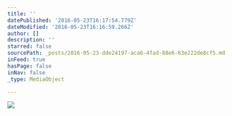 ```yaml
---
title: ''
datePublished: '2016-05-23T16:17:54.779Z'
dateModified: '2016-05-23T16:16:59.266Z'
author: []
description: ''
starred: false
sourcePath: _posts/2016-05-23-dde24197-aca6-4fad-88e6-63e222de8cf5.md
inFeed: true
hasPage: false
inNav: false
_type: MediaObject

---
```

![](https://the-grid-user-content.s3-us-west-2.amazonaws.com/37e082f0-7539-4a04-91ac-1167a1412c61.jpg)